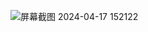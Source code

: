 
![屏幕截图 2024-04-17 152122](https://github.com/EMLonga/mvc_jdbc_mysql_java/assets/157395084/bd4ca906-c20a-4b5e-8a82-80be9277e4e8)
